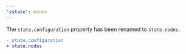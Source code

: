 ```yaml
---
'xstate': minor
---
```


The `state.configuration` property has been renamed to `state.nodes`.

```diff
- state.configuration
+ state.nodes
```

